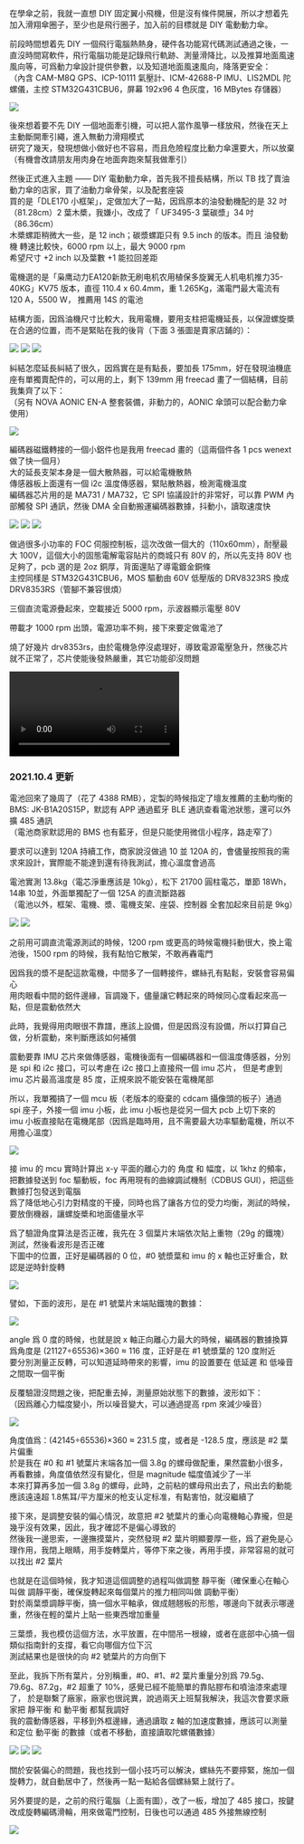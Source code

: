
在學傘之前，我就一直想 DIY 固定翼小飛機，但是沒有條件開展，所以才想着先加入滑翔傘圈子，至少也是飛行圈子，加入前的目標就是 DIY 電動動力傘。

前段時間想着先 DIY 一個飛行電腦熱熱身，硬件各功能寫代碼測試通過之後，一直沒時間寫軟件，飛行電腦功能是記錄飛行軌跡、測量滑降比，以及推算地面風速風向等，可爲動力傘設計提供參數，以及知道地面風速風向，降落更安全：  
（內含 CAM-M8Q GPS、ICP-10111 氣壓計、ICM-42688-P IMU、LIS2MDL 陀螺儀，主控 STM32G431CBU6，屏幕 192x96 4 色灰度，16 MBytes 存儲器）

<img src="img/cd-fly-v1.1.jpg" style="max-width:100%">


後來想着要不先 DIY 一個地面牽引機，可以把人當作風箏一樣放飛，然後在天上主動斷開牽引繩，進入無動力滑翔模式  
研究了幾天，發現想做小做好也不容易，而且危險程度比動力傘還要大，所以放棄（有機會改請朋友用肉身在地面奔跑來幫我做牽引）

然後正式進入主題 —— DIY 電動動力傘，首先我不擅長結構，所以 TB 找了賣油動力傘的店家，買了油動力傘骨架，以及配套座袋  
買的是「DLE170 小框架」，定做加大了一點，因爲原本的油發動機配的是 32 吋（81.28cm）2 葉木槳，我嫌小，改成了「 UF3495-3 葉碳漿」34 吋（86.36cm）  
木槳螺距稍微大一些，是 12 inch；碳漿螺距只有 9.5 inch 的版本。而且 油發動機 轉速比較快，6000 rpm 以上，最大 9000 rpm  
希望尺寸 +2 inch 以及葉數 +1 能拉回差距

電機選的是「枭鹰动力EA120新款无刷电机农用植保多旋翼无人机电机推力35-40KG」KV75 版本，直徑 110.4 x 60.4mm，重 1.265Kg，滿電門最大電流有 120 A，5500 W，
推薦用 14S 的電池

結構方面，因爲油機尺寸比較大，我用電機，要用支柱把電機延長，以保證螺旋槳在合適的位置，而不是緊貼在我的後背（下面 3 張圖是賣家店鋪的）：

<img src="img/dle170 full.jpg" style="max-width:100%">
<img src="img/dle170 frame.jpg" style="max-width:100%">
<img src="img/dle170 core.jpg" style="max-width:100%">


糾結怎麼延長糾結了很久，因爲實在是有點長，要加長 175mm，好在發現油機底座有單獨賣配件的，可以用的上，剩下 139mm 用 freecad 畫了一個結構，目前我集齊了以下：  
（另有 NOVA AONIC EN-A 整套裝備，非動力的，AONIC 傘頭可以配合動力傘使用）

<img src="img/motor airscrew.jpg" style="max-width:100%">

編碼器磁鐵轉接的一個小鋁件也是我用 freecad 畫的（這兩個件各 1 pcs wenext 做了快一個月）  
大的延長支架本身是一個大散熱器，可以給電機散熱  
傳感器板上面還有一個 i2c 溫度傳感器，緊貼散熱器，檢測電機溫度  
編碼器芯片用的是 MA731 / MA732，它 SPI 協議設計的非常好，可以靠 PWM 內部觸發 SPI 通訊，然後 DMA 全自動搬運編碼器數據，抖動小，讀取速度快

<img src="img/motor2.jpg" style="max-width:100%">
<img src="img/no_airscrew.jpg" style="max-width:100%">
<img src="img/no_airscrew_hot.jpg" style="max-width:100%">


做過很多小功率的 FOC 伺服控制板，這次改做一個大的（110x60mm），耐壓最大 100V，這個大小的固態電解電容貼片的商城只有 80V 的，所以先支持 80V 也足夠了，pcb 選的是 2oz 銅厚，背面還貼了導電鍍金銅條  
主控同樣是 STM32G431CBU6，MOS 驅動由 60V 低壓版的 DRV8323RS 換成 DRV8353RS（管腳不兼容很煩）

三個直流電源疊起來，空載接近 5000 rpm，示波器顯示電壓 80V

帶載才 1000 rpm 出頭，電源功率不夠，接下來要定做電池了

燒了好幾片 drv8353rs，由於電機急停沒處理好，導致電源電壓急升，然後芯片就不正常了，芯片使能後發熱嚴重，其它功能卻沒問題

<video class="embed-responsive-item" controls style="max-width: 100%">
  <source src="video/with_airscrew2.mp4" type="video/mp4">
</video>


### 2021.10.4 更新

電池回來了幾周了（花了 4388 RMB），定製的時候指定了壇友推薦的主動均衡的 BMS: JK-B1A20S15P，默認有 APP 通過藍牙 BLE 通訊查看電池狀態，還可以外擴 485 通訊  
（電池商家默認用的 BMS 也有藍牙，但是只能使用微信小程序，路走窄了）

要求可以達到 120A 持續工作，商家說沒做過 10 並 120A 的，會儘量按照我的需求來設計，實際能不能達到還有待我測試，擔心溫度會過高

電池實測 13.8kg（電芯淨重應該是 10kg），松下 21700 圓柱電芯，單節 18Wh，14串 10並，外面單獨配了一個 125A 的直流斷路器  
（電池以外，框架、電機、漿、電機支架、座袋、控制器 全套加起來目前是 9kg）

<img src="img/bat.jpg" style="max-width:100%">
<img src="img/bat-app.jpg" style="max-width:100%">


之前用可調直流電源測試的時候，1200 rpm 或更高的時候電機抖動很大，換上電池後，1500 rpm 的時候，我有點怕它散架，不敢再轟電門

因爲我的漿不是配這款電機，中間多了一個轉接件，螺絲孔有點鬆，安裝會容易偏心  
用肉眼看中間的鋁件邊緣，盲調幾下，儘量讓它轉起來的時候同心度看起來高一點，但是震動依然大

此時，我覺得用肉眼很不靠譜，應該上設備，但是因爲沒有設備，所以打算自己做，分析震動，來判斷應該如何補償

震動要靠 IMU 芯片來做傳感器，電機後面有一個編碼器和一個溫度傳感器，分別是 spi 和 i2c 接口，可以考慮在 i2c 接口上直接飛一個 imu 芯片，
但是考慮到 imu 芯片最高溫度是 85 度，正規來說不能安裝在電機尾部

所以，我單獨搞了一個 mcu 板（老版本的廢棄的 cdcam 攝像頭的板子）通過 spi 座子，外接一個 imu 小板，此 imu 小板也是從另一個大 pcb 上切下來的  
imu 小板直接貼在電機尾部（因爲是臨時用，且不需要最大功率驅動電機，所以不用擔心溫度）

<img src="img/imu.jpg" style="max-width:100%">

接 imu 的 mcu 實時計算出 x-y 平面的離心力的 角度 和 幅度，以 1khz 的頻率，把數據發送到 foc 驅動板，foc 再用現有的曲線調試機制（CDBUS GUI），把這些數據打包發送到電腦  
爲了降低地心引力對精度的干擾，同時也爲了讓各方位的受力均衡，測試的時候，要放倒機器，讓螺旋槳和地面儘量水平

爲了驗證角度算法是否正確，我先在 3 個葉片末端依次貼上重物（29g 的鐵塊）測試，然後看波形是否正確  
下圖中的位置，正好是編碼器的 0 位，#0 號漿葉和 imu 的 x 軸也正好重合，默認是逆時針旋轉

<img src="img/leaf_imu_pos.png" style="max-width:100%">


譬如，下面的波形，是在 #1 號葉片末端貼鐵塊的數據：

<img src="img/imu_wave1.png" style="max-width:100%">



angle 爲 0 度的時候，也就是說 x 軸正向離心力最大的時候，編碼器的數據換算爲角度是 (21127÷65536)×360 ≈ 116 度，正好是在 #1 號漿葉的 120 度附近  
要分別測量正反轉，可以知道延時帶來的影響，imu 的設置要在 低延遲 和 低噪音 之間取一個平衡

反覆驗證沒問題之後，把配重去掉，測量原始狀態下的數據，波形如下：  
（因爲離心力幅度變小，所以噪音變大，可以通過提高 rpm 來減少噪音）

<img src="img/imu_wave.png" style="max-width:100%">


角度值爲：(42145÷65536)×360 ≈ 231.5 度，或者是 -128.5 度，應該是 #2 葉片偏重  
於是我在 #0 和 #1 號葉片末端各加一個 3.8g 的螺母做配重，果然震動小很多，再看數據，角度值依然沒有變化，但是 magnitude 幅度值減少了一半  
本來打算再多加一個 3.8g 的螺母，此時，之前粘的螺母飛出去了，飛出去的動能應該遠遠超 1.8焦耳/平方厘米的枪支认定标准，有點害怕，就沒繼續了

接下來，是調整安裝的偏心情況，故意把 #2 號葉片的重心向電機軸心靠攏，但是幾乎沒有效果，因此，我才確認不是偏心導致的  
然後我一邊思索，一邊撫摸葉片，突然發現 #2 葉片明顯要厚一些，爲了避免是心理作用，我閉上眼睛，用手旋轉葉片，等停下來之後，再用手摸，非常容易的就可以找出 #2 葉片

也就是在這個時候，我才知道這個調整的過程叫做調整 靜平衡（確保重心在軸心叫做 調靜平衡，確保旋轉起來每個葉片的推力相同叫做 調動平衡）  
對於兩葉漿調靜平衡，搞一個水平軸承，做成翹翹板的形態，哪邊向下就表示哪邊重，然後在輕的葉片上貼一些東西增加重量

三葉漿，我也模仿這個方法，水平放置，在中間吊一根線，或者在底部中心搞一個類似指南針的支撐，看它向哪個方位下沉  
測試結果也是很快的向 #2 號葉片的方向倒下

至此，我拆下所有葉片，分別稱重，#0、#1、#2 葉片重量分別爲 79.5g、79.6g、87.2g，#2 超重了 10%，感覺已經不能簡單的靠貼膠布和噴油漆來處理了，
於是聯繫了廠家，廠家也很詫異，說過兩天上班幫我解決，我這次會要求廠家把 靜平衡 和 動平衡 都幫我調好  
我的震動傳感器，平移到外框邊緣，通過讀取 z 軸的加速度數據，應該可以測量和定位 動平衡 的數據（或者不移動，直接讀取陀螺儀數據）

<img src="img/leaf0.jpg" style="max-width:100%">
<img src="img/leaf1.jpg" style="max-width:100%">
<img src="img/leaf2.jpg" style="max-width:100%">

關於安裝偏心的問題，我也找到一個小技巧可以解決，螺絲先不要擰緊，施加一個旋轉力，就自動居中了，然後再一點一點給各個螺絲緊上就行了。



另外要提的是，之前的飛行電腦（上面有圖），改了一板，增加了 485 接口，按鍵改成旋轉編碼滑輪，用來做電門控制，日後也可以通過 485 外接無線控制

<img src="img/cd-fly-v2.1.png" style="max-width:100%">

